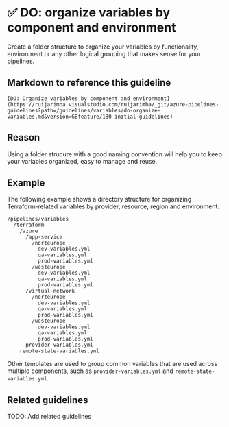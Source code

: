# ✅ DO: organize variables by component and environment

Create a folder structure to organize your variables by functionality,
environment or any other logical grouping that makes sense for your pipelines.

## Markdown to reference this guideline

```plaintext
[DO: Organize variables by component and environment](https://ruijarimba.visualstudio.com/ruijarimba/_git/azure-pipelines-guidelines?path=/guidelines/variables/do-organize-variables.md&version=GBfeature/180-initial-guidelines)
```

## Reason

Using a folder strucure with a good naming convention will help you to keep your
variables organized, easy to manage and reuse.

## Example

The following example shows a directory structure for organizing
Terraform-related variables by provider, resource, region and environment:

```plaintext
/pipelines/variables
  /terraform
    /azure
      /app-service
        /norteurope
          dev-variables.yml
          qa-variables.yml
          prod-variables.yml
        /westeurope
          dev-variables.yml
          qa-variables.yml
          prod-variables.yml
      /virtual-network
        /norteurope
          dev-variables.yml
          qa-variables.yml
          prod-variables.yml
        /westeurope
          dev-variables.yml
          qa-variables.yml
          prod-variables.yml
      provider-variables.yml
    remote-state-variables.yml
```

Other templates are used to group common variables that are used across multiple
components, such as `provider-variables.yml` and `remote-state-variables.yml`.

## Related guidelines

TODO: Add related guidelines
